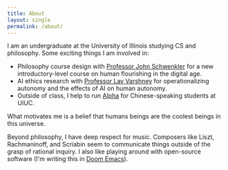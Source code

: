 ```yaml
---
title: About
layout: single
permalink: /about/
---
```


I am an undergraduate at the University of Illinois studying CS and philosophy. Some exciting things I am involved in: 
* Philosophy course design with [Professor John Schwenkler](https://philosophy.illinois.edu/directory/profile/jschwenk) for a new introductory-level course on human flourishing in the digital age.
* AI ethics research with [Professor Lav Varshney](https://ece.illinois.edu/about/directory/faculty/varshney) for operationalizing autonomy and the effects of AI on human autonomy.
* Outside of class, I help to run [Alpha](https://alphausa.org/about/) for Chinese-speaking students at UIUC. 

What motivates me is a belief that humans beings are the coolest beings in this universe. 

Beyond philosophy, I have deep respect for music. Composers like Liszt, Rachmaninoff, and Scriabin seem to communicate things outside of the grasp of rational inquiry. I also like playing around with open-source software (I'm writing this in [Doom Emacs](https://github.com/doomemacs)). 
